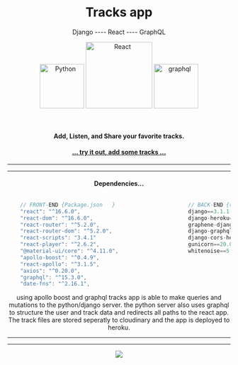 <h1 align="center">Tracks app</h1>

<p align="center">Django  ----  React ----  GraphQL</p>

<p align="center" >
    <img width="100px" src="https://upload.wikimedia.org/wikipedia/commons/thumb/0/0a/Python.svg/200px-Python.svg.png" alt="Python">
    <img width="150px" src="https://upload.wikimedia.org/wikipedia/commons/thumb/a/a7/React-icon.svg/200px-React-icon.svg.png" alt="React">
    <img width="100px" src="https://upload.wikimedia.org/wikipedia/commons/thumb/1/17/GraphQL_Logo.svg/200px-GraphQL_Logo.svg.png" alt="graphql">
</p>
<br/>

<h4 align="center">Add, Listen, and Share your favorite tracks.</h4>

<h4 align="center"><a href="https://tracksapp-django-graphql-react.herokuapp.com/">... try it out, add some tracks ...</a></h4>

___
___

<h4 align="center">Dependencies...</h4>
  
```javascript  

    // FRONT-END {Package.json   }                       // BACK-END {requirements.txt}
    "react": "^16.6.0",                                  django==3.1.1
    "react-dom": "^16.6.0",                              django-heroku==0.3.1
    "react-router": "^5.2.0",                            graphene-django==2.13.0
    "react-router-dom": "^5.2.0",                        django-graphql-jwt==0.3.1
    "react-scripts": "3.4.1"                             django-cors-headers==3.5.0
    "react-player": "^2.6.2",                            gunicorn==20.0.4
    "@material-ui/core": "^4.11.0",                      whitenoise==5.2.0
    "apollo-boost": "^0.4.9",
    "react-apollo": "^3.1.5",
    "axios": "^0.20.0",
    "graphql": "^15.3.0",
    "date-fns": "^2.16.1",
```

<p align="center">using apollo boost and graphql tracks app is able to make queries and mutations to the python/django server. the python server also uses graphql to structure the user and track data and redirects all paths to the react app. The track files are stored seperatly to cloudinary and the app is deployed to heroku.</p>

___
___


<p align="center">
<img src="readme_assets/tracksapp.gif" />
<p/>
